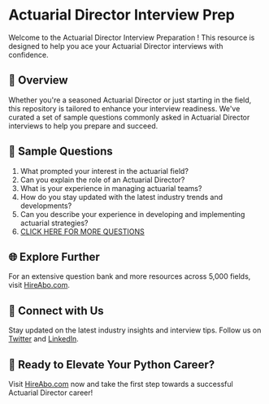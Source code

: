 # Actuarial Director Interview Prep

Welcome to the Actuarial Director Interview Preparation ! This resource is designed to help you ace your Actuarial Director interviews with confidence.

## 🚀 Overview

Whether you're a seasoned Actuarial Director or just starting in the field, this repository is tailored to enhance your interview readiness. We've curated a set of sample questions commonly asked in Actuarial Director interviews to help you prepare and succeed.

## 📝 Sample Questions

1. What prompted your interest in the actuarial field?
2. Can you explain the role of an Actuarial Director?
3. What is your experience in managing actuarial teams?
4. How do you stay updated with the latest industry trends and developments?
5. Can you describe your experience in developing and implementing actuarial strategies?
6. [CLICK HERE FOR MORE QUESTIONS](https://hireabo.com/job/19_2_15/Actuarial%20Director)

## 🌐 Explore Further

For an extensive question bank and more resources across 5,000 fields, visit [HireAbo.com](https://www.hireabo.com).

## 📱 Connect with Us

Stay updated on the latest industry insights and interview tips. Follow us on [Twitter](https://twitter.com/hireabo) and [LinkedIn](https://www.linkedin.com/in/hire-abo-3609972a8/).

## 🚀 Ready to Elevate Your Python Career?

Visit [HireAbo.com](https://www.hireabo.com) now and take the first step towards a successful Actuarial Director career!